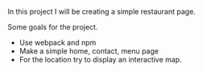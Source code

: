 In this project I will be creating a simple restaurant page.

Some goals for the project.
- Use webpack and npm
- Make a simple home, contact, menu page
- For the location try to display an interactive map.